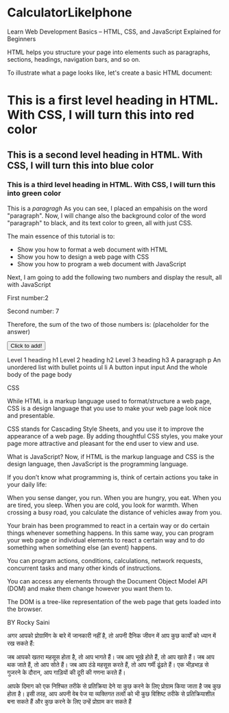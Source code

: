 # CalculatorLikeIphone
Learn Web Development Basics – HTML, CSS, and JavaScript Explained for Beginners

HTML helps you structure your page into elements such as paragraphs, sections, headings, navigation bars, and so on.  

To illustrate what a page looks like, let's create a basic HTML document:

<!DOCTYPE html>
<html lang="en">
<head>
  <meta charset="UTF-8">
  <meta name="viewport" content="width=device-width, initial-scale=1.0">
  <meta http-equiv="X-UA-Compatible" content="ie=edge">
  <link rel="stylesheet" href="./styles.css">
  <title>Document</title>
</head>
<body>
  <h1>This is a first level heading in HTML. With CSS, I will turn this into red color</h1>
  <h2>This is a second level heading in HTML. With CSS, I will turn this into blue color</h2>
  <h3>This is a third level heading in HTML. With CSS, I will turn this into green color</h3>
  <p>This is a <em>paragragh</em> As you can see, I placed an empahisis on the word "paragraph". Now, I will change also
    the background color of the word "paragraph" to black, and its text color  to green, all with just CSS.</p>
  <p>The main essence of this tutorial is to:</p>
    <ul>
       <li>Show you how to format a web document with HTML</li>
       <li>Show you how to design a web page with CSS</li>
       <li>Show you how to program a web document with JavaScript</li>
    </ul>

  <p>Next, I am going to add the following two numbers and display the result, all with JavaScript<p/>
    <p>First number:<span id= "firstNum">2</span> <br></p>
    <p>Second number: <span id= "secondNum">7</span> </p>
    <p>Therefore, the sum of the two of those numbers is: <span id= "answer">(placeholder for the answer)</span></p>
    <input type="button" id="sumButton" value="Click to add!">
</body>
</html>

Level 1 heading h1
Level 2 heading h2
Level 3 heading h3
A paragraph  p
An unordered list with bullet points  ul li
A button input input
And the whole body of the page body

CSS

While HTML is a markup language used to format/structure a web page, CSS is a design language that you use to make your web page look nice and presentable.

CSS stands for Cascading Style Sheets, and you use it to improve the appearance of a web page. By adding thoughtful CSS styles, you make your page more attractive and pleasant for the end user to view and use.

What is JavaScript?
Now, if HTML is the markup language and CSS is the design language, then JavaScript is the programming language.

If you don’t know what programming is, think of certain actions you take in your daily life:

When you sense danger, you run. When you are hungry, you eat. When you are tired, you sleep. When you are cold, you look for warmth. When crossing a busy road, you calculate the distance of vehicles away from you.

Your brain has been programmed to react in a certain way or do certain things whenever something happens. In this same way, you can program your web page or individual elements to react a certain way and to do something when something else (an event) happens.

You can program actions, conditions, calculations, network requests, concurrent tasks and many other kinds of instructions.

You can access any elements through the Document Object Model API (DOM) and make them change however you want them to.

The DOM is a tree-like representation of the web page that gets loaded into the browser.


BY Rocky Saini

अगर आपको प्रोग्रामिंग के बारे में जानकारी नहीं है, तो अपनी दैनिक जीवन में आप कुछ कार्यों को ध्यान में रख सकते हैं:

जब आपको खतरा महसूस होता है, तो आप भागते हैं। जब आप भूखे होते हैं, तो आप खाते हैं। जब आप थक जाते हैं, तो आप सोते हैं। जब आप ठंडे महसूस करते हैं, तो आप गर्मी ढूंढते हैं। एक भीड़भाड़ से गुजरने के दौरान, आप गाड़ियों की दूरी की गणना करते हैं।

आपके दिमाग को एक निश्चित तरीके से प्रतिक्रिया देने या कुछ करने के लिए प्रोग्राम किया जाता है जब कुछ होता है। इसी तरह, आप अपनी वेब पेज या व्यक्तिगत तत्वों को भी कुछ विशिष्ट तरीके से प्रतिक्रियाशील बना सकते हैं और कुछ करने के लिए उन्हें प्रोग्राम कर सकते हैं
